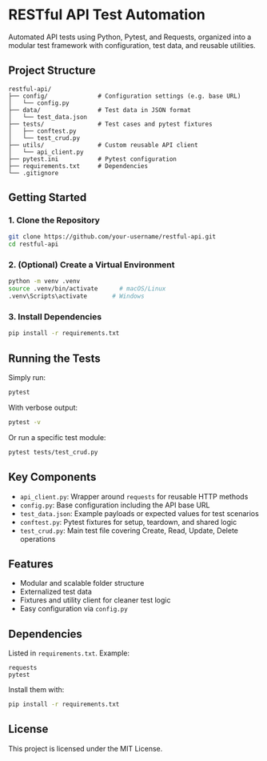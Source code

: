 # RESTful API Test Automation

Automated API tests using Python, Pytest, and Requests, organized into a modular test framework with configuration, test data, and reusable utilities.

## Project Structure

```
restful-api/
├── config/              # Configuration settings (e.g. base URL)
│   └── config.py
├── data/                # Test data in JSON format
│   └── test_data.json
├── tests/               # Test cases and pytest fixtures
│   ├── conftest.py
│   └── test_crud.py
├── utils/               # Custom reusable API client
│   └── api_client.py
├── pytest.ini           # Pytest configuration
├── requirements.txt     # Dependencies
└── .gitignore
```

## Getting Started

### 1. Clone the Repository

```bash
git clone https://github.com/your-username/restful-api.git
cd restful-api
```

### 2. (Optional) Create a Virtual Environment

```bash
python -m venv .venv
source .venv/bin/activate      # macOS/Linux
.venv\Scripts\activate       # Windows
```

### 3. Install Dependencies

```bash
pip install -r requirements.txt
```

## Running the Tests

Simply run:

```bash
pytest
```

With verbose output:

```bash
pytest -v
```

Or run a specific test module:

```bash
pytest tests/test_crud.py
```

## Key Components

- `api_client.py`: Wrapper around `requests` for reusable HTTP methods
- `config.py`: Base configuration including the API base URL
- `test_data.json`: Example payloads or expected values for test scenarios
- `conftest.py`: Pytest fixtures for setup, teardown, and shared logic
- `test_crud.py`: Main test file covering Create, Read, Update, Delete operations

## Features

- Modular and scalable folder structure
- Externalized test data
- Fixtures and utility client for cleaner test logic
- Easy configuration via `config.py`

## Dependencies

Listed in `requirements.txt`. Example:

```
requests
pytest
```

Install them with:

```bash
pip install -r requirements.txt
```

## License

This project is licensed under the MIT License.
